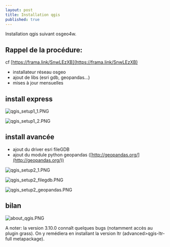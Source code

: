 ```yaml
---
layout: post
title: Installation qgis
published: true
---
```


Installation qgis suivant osgeo4w.

## Rappel de la procédure:

cf [https://frama.link/SnwLEzXB](https://frama.link/SnwLEzXB)

* installateur réseau osgeo
* ajout de libs (esri gdb, geopandas...)
* mises à jour mensuelles

## install express

![qgis_setup1_1.PNG]({{site.baseurl}}/images/qgis_setup1_1.PNG)

![qgis_setup1_2.PNG]({{site.baseurl}}/images/qgis_setup1_2.PNG)

## install avancée

* ajout du driver esri fileGDB
* ajout du module python geopandas ([http://geopandas.org/](http://geopandas.org/))

![qgis_setup2_1.PNG]({{site.baseurl}}/images/qgis_setup2_1.PNG)

![qgis_setup2_filegdb.PNG]({{site.baseurl}}/images/qgis_setup2_filegdb.PNG)

![qgis_setup2_geopandas.PNG]({{site.baseurl}}/images/qgis_setup2_geopandas.PNG)

## bilan

![about_qgis.PNG]({{site.baseurl}}/images/about_qgis.PNG)

A noter: la version 3.10.0 connaît quelques bugs (notamment accès au plugin grass). On y remédiera en installant la version ltr (advanced>qgis-ltr-full metapackage).
